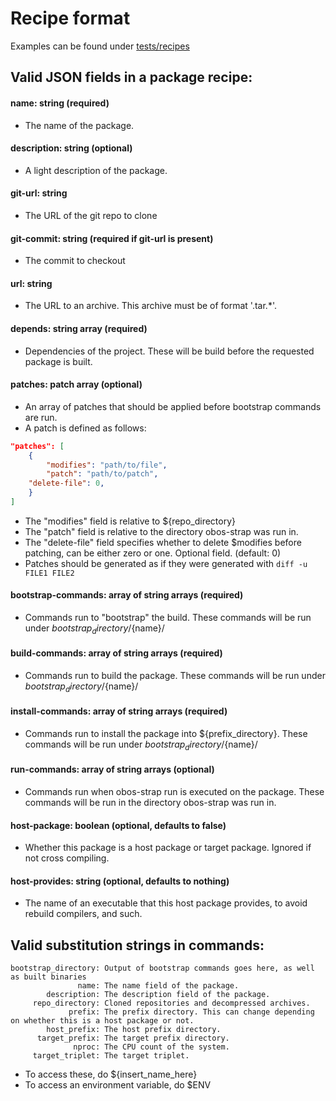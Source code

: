 # Recipe format
Examples can be found under [tests/recipes](tests/recipes)
## Valid JSON fields in a package recipe:
#### name: string (required)
- The name of the package.<br/>
#### description: string (optional)
- A light description of the package.<br/>
#### git-url: string
- The URL of the git repo to clone<br/>
#### git-commit: string (required if git-url is present)
- The commit to checkout<br/>
#### url: string
- The URL to an archive. This archive must be of format '.tar.*'.<br/>
#### depends: string array (required)
- Dependencies of the project. These will be build before the requested package is built.<br/>
#### patches: patch array (optional)
- An array of patches that should be applied before bootstrap commands are run.<br/>
- A patch is defined as follows:
```json
"patches": [
    {
        "modifies": "path/to/file",
        "patch": "path/to/patch",
	"delete-file": 0,
    }
]
```
- The "modifies" field is relative to ${repo_directory}
- The "patch" field is relative to the directory obos-strap was run in.
- The "delete-file" field specifies whether to delete $modifies before patching, can be either zero or one. Optional field. (default: 0)
- Patches should be generated as if they were generated with `diff -u FILE1 FILE2`
#### bootstrap-commands: array of string arrays (required)
- Commands run to "bootstrap" the build. These commands will be run under ${bootstrap_directory}/${name}/<br/>
#### build-commands: array of string arrays (required)
- Commands run to build the package. These commands will be run under ${bootstrap_directory}/${name}/<br/>
#### install-commands: array of string arrays (required)
- Commands run to install the package into ${prefix_directory}. These commands will be run under ${bootstrap_directory}/${name}/<br/>
#### run-commands: array of string arrays (optional)
- Commands run when obos-strap run is executed on the package. These commands will be run in the directory obos-strap was run in.<br/>
#### host-package: boolean (optional, defaults to false)
- Whether this package is a host package or target package. Ignored if not cross compiling.
#### host-provides: string (optional, defaults to nothing)
- The name of an executable that this host package provides, to avoid rebuild compilers, and such.
## Valid substitution strings in commands:
```
bootstrap_directory: Output of bootstrap commands goes here, as well as built binaries
               name: The name field of the package.
        description: The description field of the package.
     repo_directory: Cloned repositories and decompressed archives.
             prefix: The prefix directory. This can change depending on whether this is a host package or not.
        host_prefix: The host prefix directory.
      target_prefix: The target prefix directory.
              nproc: The CPU count of the system.
     target_triplet: The target triplet.
```
- To access these, do ${insert_name_here}
- To access an environment variable, do $ENV
